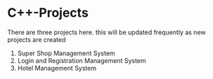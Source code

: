# C++-Projects

There are three projects here.
this will be updated frequently as new projects are created
1. Super Shop Management System
2. Login and Registration Management System
3. Hotel Management System

